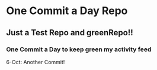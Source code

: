 # One Commit a Day Repo
## Just a Test Repo and greenRepo!!
### One Commit a Day to keep green my activity feed 

6-Oct: Another Commit!